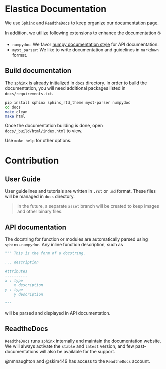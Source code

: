 # Elastica Documentation

We use [`Sphinx`](https://www.sphinx-doc.org/en/master/) and [`ReadtheDocs`](https://readthedocs.org/) to keep organize our [documentation page](https://docs.cosseratrods.org/en/latest/).

In addition, we utilize following extensions to enhance the documentation :coffee:
- `numpydoc`: We favor [numpy documentation style](https://numpydoc.readthedocs.io/en/latest/format.html) for API documentation.
- `myst_parser`: We like to write documentation and guidelines in `markdown` format.

## Build documentation

The `sphinx` is already initialized in `docs` directory. In order to build the documentation, you will need additional packages listed in `docs/requirements.txt`.

```bash
pip install sphinx sphinx_rtd_theme myst-parser numpydoc
cd docs
make clean
make html
```

Once the documentation building is done, open `docs/_build/html/index.html` to view.

Use `make help` for other options.

# Contribution

## User Guide

User guidelines and tutorials are written in `.rst` or `.md` format.
These files will be managed in `docs` directory.

> In the future, a separate `asset` branch will be created to keep images and other binary files.

## API documentation

The docstring for function or modules are automatically parsed using `sphinx`+`numpydoc`.
Any inline function description, such as 

```py
""" This is the form of a docstring.

... description

Attributes
----------
x : type
    x description
y : type
    y description

"""
```

will be parsed and displayed in API documentation.

## ReadtheDocs

`ReadtheDocs` runs `sphinx` internally and maintain the documentation website. We will always activate the `stable` and `latest` version, and few past-documentations will also be available for the support.

@nmnaughton and @skim449 has access to the `ReadtheDocs` account.
